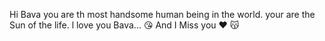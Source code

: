 Hi Bava 
you are th  most handsome human being in the world.
your are the Sun of the life.
l love you Bava... 😘 
And I Miss you ❤️ 😽 
